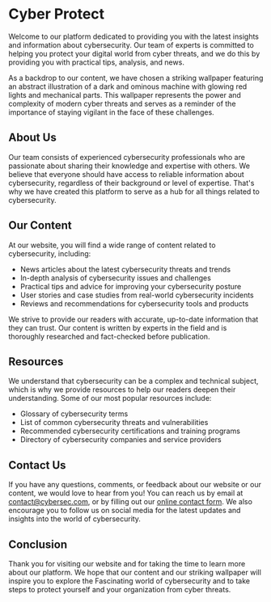 <!--font:Inter-->

# Cyber Protect

Welcome to our platform dedicated to providing you with the latest insights and information about cybersecurity. Our team of experts is committed to helping you protect your digital world from cyber threats, and we do this by providing you with practical tips, analysis, and news.

As a backdrop to our content, we have chosen a striking wallpaper featuring an abstract illustration of a dark and ominous machine with glowing red lights and mechanical parts. This wallpaper represents the power and complexity of modern cyber threats and serves as a reminder of the importance of staying vigilant in the face of these challenges.

## About Us

Our team consists of experienced cybersecurity professionals who are passionate about sharing their knowledge and expertise with others. We believe that everyone should have access to reliable information about cybersecurity, regardless of their background or level of expertise. That's why we have created this platform to serve as a hub for all things related to cybersecurity.

## Our Content

At our website, you will find a wide range of content related to cybersecurity, including:

-   News articles about the latest cybersecurity threats and trends
-   In-depth analysis of cybersecurity issues and challenges
-   Practical tips and advice for improving your cybersecurity posture
-   User stories and case studies from real-world cybersecurity incidents
-   Reviews and recommendations for cybersecurity tools and products

We strive to provide our readers with accurate, up-to-date information that they can trust. Our content is written by experts in the field and is thoroughly researched and fact-checked before publication.

## Resources

We understand that cybersecurity can be a complex and technical subject, which is why we provide resources to help our readers deepen their understanding. Some of our most popular resources include:

-   Glossary of cybersecurity terms
-   List of common cybersecurity threats and vulnerabilities
-   Recommended cybersecurity certifications and training programs
-   Directory of cybersecurity companies and service providers

## Contact Us

If you have any questions, comments, or feedback about our website or our content, we would love to hear from you! You can reach us by email at [contact@cybersec.com](#contact), or by filling out our [online contact form](#contact-form). We also encourage you to follow us on social media for the latest updates and insights into the world of cybersecurity.

## Conclusion

Thank you for visiting our website and for taking the time to learn more about our platform. We hope that our content and our striking wallpaper will inspire you to explore the Fas<wbr>ci<wbr>na<wbr>ting world of cybersecurity and to take steps to protect yourself and your organization from cyber threats.

<!--

Write me content for website with wallpaper which alt text is:

"A wallpaper featuring an abstract illustration of a dark and ominous machine, with glowing red lights and mechanical parts."

The name/title of the page should not be 1:1 copy of the alt text but rather a real content of the website which is using this wallpaper.

- Use markdown format
- Start with heading
- Heading should be short and concise
- The content should look like a real website
- The website should not be about the wallpaper, wallpaper is just a related background
- Heading should be contain work "wallpaper" or "background"
- Include real sections like references, contact, user stories, etc. use things relevant to the page purpose.
- Feel free to use structure like headings, bullets, numbering, blockquotes, paragraphs, horizontal lines, etc.
- You can use formatting like bold or _italic_
- You can include UTF-8 emojis
- Links should be only #hash anchors (and you can refer to the document itself)
- Do not include images


---


# Dark Machine Wallpaper for Cybersecurity Enthusiasts

Welcome to our website dedicated to cybersecurity enthusiasts! Our platform is designed to provide you with the latest news, trends, and insights into the world of cybersecurity. As a backdrop to our content, we have chosen a dark and ominous wallpaper featuring an abstract illustration of a machine with glowing red lights and mechanical parts. This wallpaper perfectly captures the essence of our website - mysterious, powerful, and cutting-edge.

## About Us

Our team consists of experienced cybersecurity professionals who are passionate about sharing their knowledge and expertise with others. We believe that everyone should have access to reliable information about cybersecurity, regardless of their background or level of expertise. That's why we have created this platform to serve as a hub for all things related to cybersecurity.

## Our Content

At our website, you will find a wide range of content related to cybersecurity, including:

- News articles about the latest cybersecurity threats and trends
- In-depth analysis of cybersecurity issues and challenges
- Practical tips and advice for improving your cybersecurity posture
- User stories and case studies from real-world cybersecurity incidents
- Reviews and recommendations for cybersecurity tools and products

We strive to provide our readers with accurate, up-to-date information that they can trust. Our content is written by experts in the field and is thoroughly researched and fact-checked before publication.

## References

We understand that cybersecurity can be a complex and technical subject, which is why we provide references and resources to help our readers deepen their understanding. Some of our most popular references include:

- Glossary of cybersecurity terms
- List of common cybersecurity threats and vulnerabilities
- Recommended cybersecurity certifications and training programs
- Directory of cybersecurity companies and service providers

## Contact Us

If you have any questions, comments, or feedback about our website or our content, we would love to hear from you! You can reach us by email at [contact@cybersec.com](#contact), or by filling out our [online contact form](#contact-form). We also encourage you to follow us on social media for the latest updates and insights into the world of cybersecurity.

## Conclusion

Thank you for visiting our website and for taking the time to learn more about our platform. We hope that our content and our dark machine wallpaper will inspire you to explore the Fas<wbr>ci<wbr>na<wbr>ting world of cybersecurity and to take steps to protect yourself and your organization from cyber threats.


---


Heading should not include word "wallpaper". The website should not be about the wallpaper itself, wallpaper is just a related background, rewrite whole content.


---


# Cybersecurity Insights: Protecting Your Digital World

Welcome to our platform dedicated to providing you with the latest insights and information about cybersecurity. Our team of experts is committed to helping you protect your digital world from cyber threats, and we do this by providing you with practical tips, analysis, and news.

As a backdrop to our content, we have chosen a striking wallpaper featuring an abstract illustration of a dark and ominous machine with glowing red lights and mechanical parts. This wallpaper represents the power and complexity of modern cyber threats and serves as a reminder of the importance of staying vigilant in the face of these challenges.

## About Us

Our team consists of experienced cybersecurity professionals who are passionate about sharing their knowledge and expertise with others. We believe that everyone should have access to reliable information about cybersecurity, regardless of their background or level of expertise. That's why we have created this platform to serve as a hub for all things related to cybersecurity.

## Our Content

At our website, you will find a wide range of content related to cybersecurity, including:

- News articles about the latest cybersecurity threats and trends
- In-depth analysis of cybersecurity issues and challenges
- Practical tips and advice for improving your cybersecurity posture
- User stories and case studies from real-world cybersecurity incidents
- Reviews and recommendations for cybersecurity tools and products

We strive to provide our readers with accurate, up-to-date information that they can trust. Our content is written by experts in the field and is thoroughly researched and fact-checked before publication.

## Resources

We understand that cybersecurity can be a complex and technical subject, which is why we provide resources to help our readers deepen their understanding. Some of our most popular resources include:

- Glossary of cybersecurity terms
- List of common cybersecurity threats and vulnerabilities
- Recommended cybersecurity certifications and training programs
- Directory of cybersecurity companies and service providers

## Contact Us

If you have any questions, comments, or feedback about our website or our content, we would love to hear from you! You can reach us by email at [contact@cybersec.com](#contact), or by filling out our [online contact form](#contact-form). We also encourage you to follow us on social media for the latest updates and insights into the world of cybersecurity.

## Conclusion

Thank you for visiting our website and for taking the time to learn more about our platform. We hope that our content and our striking wallpaper will inspire you to explore the Fas<wbr>ci<wbr>na<wbr>ting world of cybersecurity and to take steps to protect yourself and your organization from cyber threats.

-->
